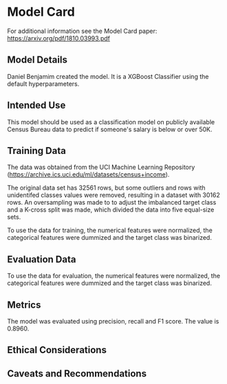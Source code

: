 # Model Card

For additional information see the Model Card paper: https://arxiv.org/pdf/1810.03993.pdf

## Model Details

Daniel Benjamim created the model. It is a XGBoost Classifier using the default hyperparameters.

## Intended Use

This model should be used as a classification model on publicly available Census Bureau data to predict if someone's salary is below or over 50K.

## Training Data

The data was obtained from the UCI Machine Learning Repository (https://archive.ics.uci.edu/ml/datasets/census+income).

The original data set has 32561 rows, but some outliers and rows with unidentifed classes values were removed, resulting in a dataset with 30162 rows. An oversampling was made to to adjust the imbalanced target class and a K-cross split was made, which divided the data into five equal-size sets.

To use the data for training, the numerical features were normalized, the categorical features were dummized and the target class was binarized.

## Evaluation Data

 To use the data for evaluation, the numerical features were normalized, the categorical features were dummized and the target class was binarized.

## Metrics

The model was evaluated using precision, recall and F1 score. The value is 0.8960.

## Ethical Considerations



## Caveats and Recommendations


